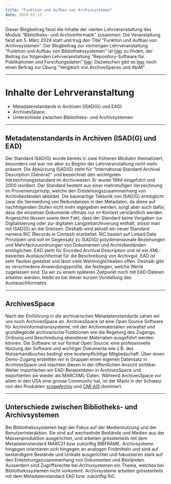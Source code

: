```yaml
---
title: "Funktion und Aufbau von Archivsystemen"
date: 2024-03-12
---
```

Dieser Blogbeitrag fasst die Inhalte der vierten Lehrveranstaltung des Moduls "Bibliotheks- und Archivinformatik" zusammen. Die Veranstaltung fand am 5. März 2024 statt und trug den Titel "Funktion und Aufbau von Archivsystemen".
Der Blogbeitrag zur vorherigen Lehrveranstaltung "Funktion und Aufbau von Bibliothekssystemen" ist [hier](https://anna-staub.github.io/lerntagebuch_bain/2024/02/27/bibliothekssysteme.html) zu finden, der Beitrag zur folgenden Lehrveranstaltung "Repository-Software für Publikationen und Forschungsdaten" [hier](https://anna-staub.github.io/lerntagebuch_bain/2024/03/26/repo-software_fuer_publikationen_und_forschungsdaten.html).
Dazwischen gibt es [hier](https://anna-staub.github.io/lerntagebuch_bain/2024/03/12/vergleich_archivespace_atom.html) noch einen Beitrag zur Übung "Vergleich von ArchiveSpaces und AtoM" .

-----

# Inhalte der Lehrveranstaltung
-	Metadatenstandards in Archiven (ISAD(G) und EAD)
-	ArchivesSpace
-	Unterschiede zwischen Bibliotheks- und Archivsystemen

-----

## Metadatenstandards in Archiven (ISAD(G) und EAD)
Der Standard ISAD(G) wurde bereits in zwei früheren Modulen thematisiert, besonders viel war mir aber zu Beginn der Lehrveranstaltung nicht mehr präsent. Die Abkürzung ISAD(G) steht für "International Standard Archival Description (General)" und bezeichnet den wichtigsten Verzeichnungsstandard im Archivwesen. Er wurde 1994 eingeführt und 2000 revidiert. Der Standard besteht aus einer mehrstufigen Verzeichnung im Provenienzprinzip, welche den Entstehungszusammenhang von Archivbeständen abbildet. Die baumartige Tektonik von ISAD(G) ermöglicht zwar die Vermeidung von Redundanzen in den Metadaten, da diese auf nachfolgenden Stufen nicht mehr eigegeben werden, sorgt aber auch dafür, dass die einzelnen Dokumente oftmals nur im Kontext verständlich werden. Angesichts dessen sowie dem Fakt, dass der Standard keine Vorgaben zur Digitalisierung oder zur digitalen Langzeitarchivierung enthält, stösst man mit ISAD(G) an die Grenzen. Deshalb wird aktuell ein neuer Standard namens RiC (Records in Context) erarbeitet. RiC basiert auf Linked Data Prinzipien und soll im Gegensatz zu ISAD(G) polydimensionale Beziehungen und Mehrfachzuordnungen von Dokumenten und Archivbeständen ermöglichen. 
EAD steht für Encoded Archival Description und ist ein XML-basiertes Austauschformat für die Beschreibung von Archivgut. EAD ist sehr flexibel gestaltet und lässt viele Wahlmöglichkeiten offen. Deshalb gibt es verschiedene Anwendungsprofile, die festlegen, welche Werte zugelassen sind. Da wir zu einem späteren Zeitpunkt noch mit EAD-Dateien arbeiten werden, bleibt es bei dieser kurzen Vorstellung des Austauschformates.

-----

## ArchivesSpace
Nach der Einführung in die archivarischen Metadatenstandards sahen wir uns noch ArchivesSpace an. ArchivesSpace ist eine Open Source Software für Archivinformationssysteme, mit der Archivmaterialien verwaltet und grundlegende archivarische Funktionen wie die Regelung des Zugangs, Ordnung und Beschreibung ebendieser Materialien ausgeführt werden können. Die Software ist nur formal Open Source: eine professionelle Nutzung der Software und wichtiger Dokumente wie z.B. des Nutzerhandbuches bedingt eine kostenpflichtige Mitgliedschaft. Über einen Demo-Zugang erstellten wir in Gruppen einen eigenen Datensatz in ArchivesSpace und machten diesen in der öffentlichen Ansicht sichtbar. Weiter importierten wir EAD-Beispieldaten in ArchivesSpace und exportierten sie wieder als MARCXML-Daten. 
Während ArchivesSpace vor allem in den USA eine grosse Community hat, ist der Markt in der Schweiz von den Produkten [scopeArchiv](https://www.scope.ch/de/produkteuebersicht/scopearchiv/) und [CMI AIS](https://cmiag.ch/akten-management/archivierung/ais/) dominiert.

-----

## Unterschiede zwischen Bibliotheks- und Archivsystemen
Bei Bibliothekssystemen liegt der Fokus auf der Mediennutzung und der Benutzerinteraktion. Sie sind auf wechselnde Bestände und Medien aus der Massenproduktion ausgerichtet, und arbeiten grösstenteils mit dem Metadatenstandard MARC21 bzw zukünftig BIBFRAME. Archivsysteme hingegen orientieren sich hingegen an analogen Findmitteln und sind auf beständigere Bestände und Unikate ausgerichtet und fokussieren stark auf den Entstehungszusammenhang von Dokumenten und Beständen. Ausserdem sind Zugriffsrechte bei Archivsystemen ein Thema, welches bei Bibliothekssystemen nicht vorkommt. Archivsysteme arbeiten grösstenteils mit dem Metadatenstandard EAD bzw. zukünftig RiC.
